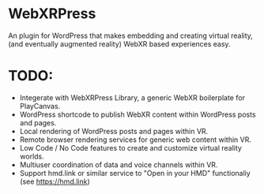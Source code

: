 # WebXRPress
An plugin for WordPress that makes embedding and creating virtual reality, (and eventually augmented reality) WebXR based experiences easy.

# TODO:
- Integerate with WebXRPress Library, a generic WebXR boilerplate for PlayCanvas.
- WordPress shortcode to publish WebXR content within WordPress posts and pages.
- Local rendering of WordPress posts and pages within VR.
- Remote browser rendering services for generic web content within VR.
- Low Code / No Code features to create and customize virtual reality worlds.
- Multiuser coordination of data and voice channels within VR.
- Support hmd.link or similar service to "Open in your HMD" functionaliy (see https://hmd.link) 
